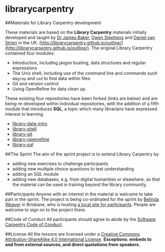 # librarycarpentry
##Materials for Library Carpentry development

These materials are based on the **Library Carpentry** materials initially developed and taught by [Dr James Baker](https://github.com/drjwbaker), [Owen Stephens](https://github.com/ostephens) and [Daniel van Strien](https://github.com/davanstrien) in the UK.
[http://librarycarpentry.github.io/outline/](http://librarycarpentry.github.io/outline/). The original Library Carpentry contained four modules:
- Introduction, including jargon busting, data structures and regular expressions
- The Unix shell, including use of the command line and commands such as`grep` and `sed` to find data within files
- Git and version control
- Using OpenRefine for data clean up.

These existing four repositories have been forked (links are below) and are being re-developed within individual repositories, with the addition of a fifth module that introduces **SQL**, a topic which many librarians have expressed interest in learning. 

- [library-data-intro](https://github.com/data-lessons/library-data-intro)
- [library-shell](https://github.com/data-lessons/library-shell)
- [library-git](https://github.com/data-lessons/library-git)
- [library-openrefine](https://github.com/data-lessons/library-openrefine)
- [library-sql](https://github.com/data-lessons/library-sql)

##The Sprint
 The aim of the sprint project is to extend Library Carpentry by 
 - adding new exercises to challenge participants
 - adding new multiple choice questions to test understanding
 - adding an SQL module
 - adding new databases, e.g. from digital humanities or elsewhere, so that the material can be used in training beyond the library community. 

##Participants
Anyone with an interest in the material is welcome to take part in the sprint. The project is being co-ordinated for the sprint by [Belinda Weaver](https://github.com/weaverbel) in Brisbane, who is hosting [a local site for participants](http://pad.software-carpentry.org/bris-sprint). People are welcome to sign on to the project there.

##Code of Conduct
All participants should agree to abide by the [Software Carpentry Code of Conduct](http://software-carpentry.org/conduct/).

##License
All the lessons are licensed under a [Creative Commons Attribution-ShareAlike 4.0 International License](http://creativecommons.org/licenses/by-sa/4.0/). **Exceptions: embeds to and from external sources, and direct quotations from speakers.**
